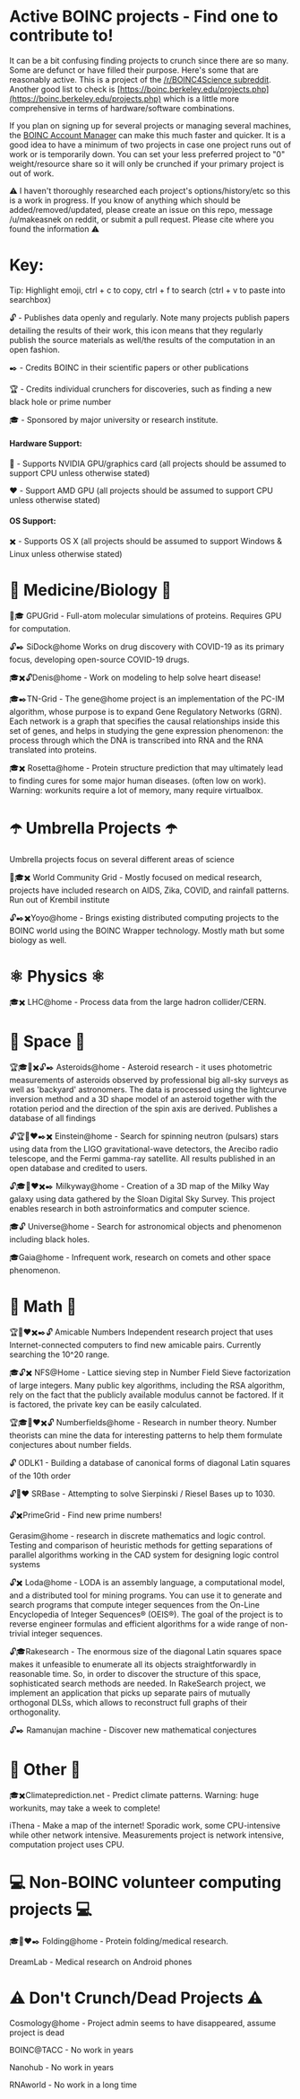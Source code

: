 # Active BOINC projects - Find one to contribute to!

It can be a bit confusing finding projects to crunch since there are so many. Some are defunct or have filled their purpose. Here's some that are reasonably active. This is a project of the [/r/BOINC4Science subreddit](http://reddit.com/r/BOINC4Science). Another good list to check is [https://boinc.berkeley.edu/projects.php](https://boinc.berkeley.edu/projects.php) which is a little more comprehensive in terms of hardware/software combinations.

If you plan on signing up for several projects or managing several machines, the [BOINC Account Manager](https://www.boincstats.com/bam/) can make this much faster and quicker. It is a good idea to have a minimum of two projects in case one project runs out of work or is temporarily down. You can set your less preferred project to "0" weight/resource share so it will only be crunched if your primary project is out of work.


⚠️ I haven't thoroughly researched each project's options/history/etc so this is a work in progress. If you know of anything which should be added/removed/updated, please create an issue on this repo, message /u/makeasnek on reddit, or submit a pull request. Please cite where you found the information ⚠️

# Key: 

Tip: Highlight emoji, ctrl + c to copy, ctrl + f to search (ctrl + v to paste into searchbox)

🔓 - Publishes data openly and regularly. Note many projects publish papers detailing the results of their work, this icon means that they regularly publish the source materials as well/the results of the computation in an open fashion.

✒️ - Credits BOINC in their scientific papers or other publications

🏆 - Credits individual crunchers for discoveries, such as finding a new black hole or prime number

🎓 - Sponsored by major university or research institute.

#### Hardware Support:

💚 - Supports NVIDIA GPU/graphics card  (all projects should be assumed to support CPU unless otherwise stated)

❤️ - Support AMD GPU (all projects should be assumed to support CPU unless otherwise stated)


#### OS Support:

✖️ - Supports OS X (all projects should be assumed to support Windows & Linux unless otherwise stated)


# 🧬 Medicine/Biology 🧬

💚🎓 GPUGrid - Full-atom molecular simulations of proteins. Requires GPU for computation.

️🔓✒️ SiDock@home Works on drug discovery with COVID-19 as its primary focus, developing open-source COVID-19 drugs.

🎓✖️🔓Denis@home - Work on modeling to help solve heart disease!

🎓✒️TN-Grid - The gene@home project is an implementation of the PC-IM algorithm, whose purpose is to expand Gene Regulatory Networks (GRN). Each network is a  graph that specifies the causal relationships inside this set of genes,  and helps in studying the gene expression phenomenon: the process  through which the DNA is transcribed into RNA and the RNA translated into proteins.

🎓✖️ Rosetta@home - Protein structure prediction that may ultimately lead to finding cures for some major human diseases. (often low on work). Warning: workunits require a lot of memory, many require virtualbox.

# ☂️ Umbrella Projects ☂️

Umbrella projects focus on several different areas of science

💚🎓✖️ World Community Grid - Mostly focused on medical research, projects have included research on AIDS, Zika, COVID, and rainfall patterns. Run out of Krembil institute

🔓✒️✖️Yoyo@home - Brings existing distributed computing projects to the BOINC world using the BOINC Wrapper technology. Mostly math but some biology as well.

# ⚛️ Physics ⚛️

🎓✖️ LHC@home - Process data from the large hadron collider/CERN.

# 🔭 Space 🔭

🏆🎓💚✖️🔓✒️ Asteroids@home - Asteroid research - it uses photometric measurements of asteroids observed by professional big all-sky surveys as well as 'backyard'  astronomers. The data is processed using the lightcurve inversion method and a 3D shape model of an asteroid together with the rotation period  and the direction of the spin axis are derived. Publishes a database of all findings

🔓🏆💚❤️✒️✖️ Einstein@home - Search for spinning neutron (pulsars) stars using data from the LIGO  gravitational-wave detectors, the Arecibo radio telescope, and the Fermi  gamma-ray satellite. All results published in an open database and credited to users.

🔓🎓💚❤️✖️✒️ Milkyway@home -  Creation of a 3D map of the Milky Way galaxy using data gathered by the  Sloan Digital Sky Survey. This project enables research in both astroinformatics and computer science.

🎓🔓 Universe@home - Search for astronomical objects and phenomenon including black holes.

🎓Gaia@home - Infrequent work, research on comets and other space phenomenon.

# 🔣 Math 🔣

🏆💚❤️✖️✒️🔓 Amicable Numbers  Independent research project that uses  Internet-connected computers to find new amicable pairs. Currently searching the 10^20 range.

🎓🔓✖️ NFS@Home - Lattice sieving step in Number Field Sieve factorization of large  integers. Many public key algorithms, including the RSA algorithm, rely  on the fact that the publicly available modulus cannot be factored. If  it is factored, the private key can be easily calculated.

🏆🎓💚❤️✖️🔓 Numberfields@home - Research in number theory. Number theorists can mine the data for  interesting patterns to help them formulate conjectures about number  fields.

🔓 ODLK1 - Building a database of canonical forms of diagonal Latin squares of the 10th order

🔓💚❤️ SRBase - Attempting to solve Sierpinski / Riesel Bases up to 1030.

🔓✖️PrimeGrid - Find new prime numbers!

Gerasim@home - research in discrete mathematics and logic control. Testing and comparison of heuristic methods for getting separations of  parallel algorithms working in the CAD system for designing logic control systems

🔓✖️ Loda@home - LODA is an assembly language, a computational model, and a distributed  tool for mining programs. You can use it to generate and search programs  that compute integer sequences from the On-Line Encyclopedia of Integer Sequences®  (OEIS®). The goal of the project is to reverse engineer formulas and  efficient algorithms for a wide range of non-trivial integer sequences.

🔓🎓Rakesearch - The enormous size of the diagonal Latin squares space makes it  unfeasible to enumerate all its objects straightforwardly in reasonable  time. So, in order to discover the structure of this space,   sophisticated search methods are needed. In RakeSearch project, we  implement an application that picks up separate pairs of mutually  orthogonal DLSs, which allows to reconstruct full graphs of their  orthogonality.

🔓✒️ Ramanujan machine - Discover new mathematical conjectures

# 🧮 Other 🧮

🎓✖️Climateprediction.net - Predict climate patterns. Warning: huge workunits, may take a week to complete!

iThena - Make a map of the internet! Sporadic work, some CPU-intensive while other network intensive. Measurements project is network intensive, computation project uses CPU.

# 💻 Non-BOINC volunteer computing projects 💻

🎓💚❤️✒️ Folding@home - Protein folding/medical research.

DreamLab - Medical research on Android phones

# ⚠️ Don't Crunch/Dead Projects ⚠️

Cosmology@home - Project admin seems to have disappeared, assume project is dead

BOINC@TACC - No work in years

Nanohub - No work in years

RNAworld - No work in a long time
